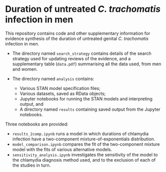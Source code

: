# Duration of untreated _C. trachomatis_ infection in men

This repository contains code and other supplementary information for evidence synthesis of the duration of untreated genital _C. trachomatis_ infection in men.

* The directory named `search_strategy` contains details of the search strategy used for updating reviews of the evidence, and a supplementary table (`data.pdf`) summarising all the data used, from men and women.

* The directory named `analysis` contains:
	- Various STAN model specification files;
	- Various datasets, saved as RData objects;
	- Jupyter notebooks for running the STAN models and interpreting output, and
	- A directory named `results` containing saved output from the Jupyter notebooks.
	
Three notebooks are provided:

* `results_2comp.ipynb` runs a model in which durations of chlamydia infection have a two-component mixture-of-exponentials distribution.
* `model_comparison.ipynb` compares the fit of the two-component mixture model with the fits of various alternative models.
* `sensitivity_analysis.ipynb` investigates the sensitivity of the model to the chlamydia diagnosis method used, and to the exclusion of each of the studies in turn.